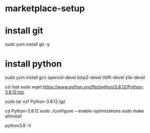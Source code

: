 # marketplace-setup

# install git
sudo yum install git -y


# install python
sudo yum install gcc openssl-devel bzip2-devel libffi-devel  zlib-devel

cd /opt
sudo wget https://www.python.org/ftp/python/3.8.12/Python-3.8.12.tgz

sudo tar xzf Python-3.8.12.tgz

cd Python-3.8.12
sudo ./configure --enable-optimizations
sudo make altinstall

python3.8 -V
